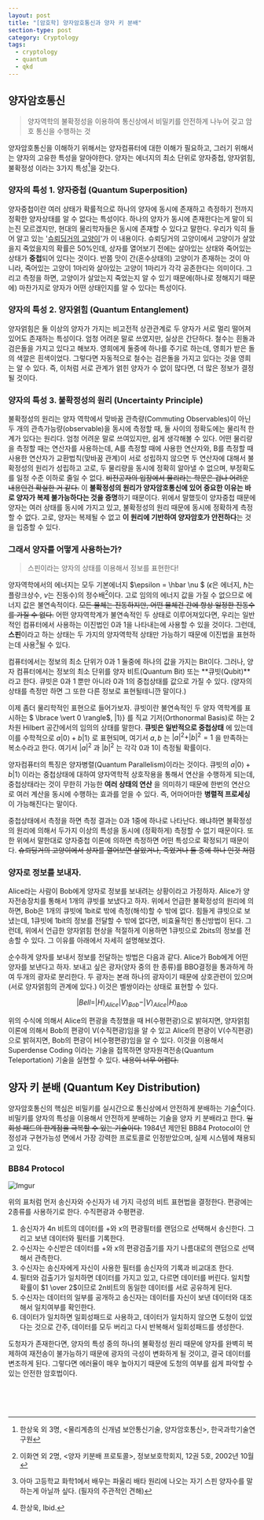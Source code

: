 ```yaml
---
layout: post
title: "[암호학] 양자암호통신과 양자 키 분배"
section-type: post
category: Cryptology
tags:
  - cryptology
  - quantum
  - qkd
---
```


## 양자암호통신

> 양자역학의 불확정성을 이용하여 통신상에서 비밀키를 안전하게 나누어 갖고 암호 통신을 수행하는 것

양자암호통신을 이해하기 위해서는 양자컴퓨터에 대한 이해가 필요하고, 그러기 위해서는 양자의 고유한 특성을 알아야한다. 양자는 에너지의 최소 단위로 양자중첩, 양자얽힘, 불확정성 이라는 3가지 특성[^1]을 갖는다.

### 양자의 특성 1. 양자중첩 (Quantum Superposition)

양자중첩이란 여러 상태가 확률적으로 하나의 양자에 동시에 존재하고 측정하기 전까지 정확한 양자상태를 알 수 없다는 특성이다. 하나의 양자가 동시에 존재한다는게 말이 되는진 모르겠지만, 현대의 물리학자들은 동시에 존재할 수 있다고 말한다. 우리가 익히 들어 알고 있는 '[슈뢰딩거의 고양이](https://namu.wiki/w/%EC%8A%88%EB%A2%B0%EB%94%A9%EA%B1%B0%EC%9D%98%20%EA%B3%A0%EC%96%91%EC%9D%B4#s-3)'가 이 내용이다. 슈뢰딩거의 고양이에서 고양이가 살았을지 죽었을지의 확률은 50%인데, 상자를 열어보기 전에는 살아있는 상태와 죽어있는 상태가 **중첩**되어 있다는 것이다. 반쯤 맛이 간(혼수상태의) 고양이가 존재하는 것이 아니라, 죽어있는 고양이 1마리와 살아있는 고양이 1마리가 각각 공존한다는 의미이다. 그리고 측정을 하면, 고양이가 살았는지 죽었는지 알 수 있기 때문에(하나로 정해지기 때문에) 마찬가지로 양자가 어떤 상태인지를 알 수 있다는 특성이다.

### 양자의 특성 2. 양자얽힘 (Quantum Entanglement)

양자얽힘은 둘 이상의 양자가 가지는 비고전적 상관관계로 두 양자가 서로 멀리 떨어져 있어도 존재하는 특성이다. 엄청 어려운 말로 쓰였지만, 실상은 간단하다. 철수는 흰돌과 검은돌을 가지고 있다고 해보자. 영희에게 둘중에 하나를 주기로 하는데, 영희가 받은 돌의 색깔은 흰색이었다. 그렇다면 자동적으로 철수는 검은돌을 가지고 있다는 것을 영희는 알 수 있다. 즉, 이처럼 서로 관계가 얽힌 양자가 수 없이 많다면, 더 많은 정보가 결정될 것이다.

### 양자의 특성 3. 불확정성의 원리 (Uncertainty Principle)

불확정성의 원리는 양자 역학에서 맞바꿈 관측량(Commuting Observables)이 아닌 두 개의 관측가능량(observable)을 동시에 측정할 때, 둘 사이의 정확도에는 물리적 한계가 있다는 원리다. 엄청 어려운 말로 쓰여있지만, 쉽게 생각해볼 수 있다. 어떤 물리량을 측정할 때는 연산자를 사용하는데, A를 측정할 때에 사용한 연산자와, B를 측정할 때 사용한 연산자가 교환법칙(맞바꿈 관계)이 서로 성립하지 않으면 두 연산자에 대해서 불확정성의 원리가 성립하고 고로, 두 물리량을 동시에 정확히 알아낼 수 없으며, 부정확도를 일정 수준 이하로 줄일 수 없다. ~~비전공자의 입장에서 물리라는 학문은 겁나 어려운 내용인건 확실한 거 같다.~~ 이 **불확정성의 원리가 양자암호통신에 있어 중요한 이유는 바로 양자가 복제 불가능하다는 것을 증명**하기 때문이다. 위에서 말했듯이 양자중첩 때문에 양자는 여러 상태를 동시에 가지고 있고, 불확정성의 원리 때문에 동시에 정확하게 측정할 수 없다. 고로, 양자는 복제될 수 없고 **이 원리에 기반하여 양자암호가 안전하다**는 것을 입증할 수 있다.

### 그래서 양자를 어떻게 사용하는가?

> 스핀이라는 양자의 상태를 이용해서 정보를 표현한다!

양자역학에서의 에너지는 모두 기본에너지 $\epsilon = \hbar \nu $ ($\epsilon$은 에너지, $\hbar$는 플랑크상수, $\nu$는 진동수)의 정수배[^2]이다. 고로 임의의 에너지 값을 가질 수 없으므로 에너지 값은 불연속적이다. ~~모든 물체는 진동하지만, 어떤 물체건 간에 항상 일정한 진동수를 가질 수 없다.~~ 어떤 양자역학계가 불연속적인 두 상태로 이루어져있다면, 우리는 일반적인 컴퓨터에서 사용하는 이진법인 0과 1을 나타내는에 사용할 수 있을 것이다. 그런데, **스핀**이라고 하는 상태는 두 가지의 양자역학적 상태만 가능하기 때문에 이진법을 표현하는데 사용[^3]될 수 있다.

컴퓨터에서는 정보의 최소 단위가 0과 1 둘중에 하나의 값을 가지는 Bit이다. 그러나, 양자 컴퓨터에서는 정보의 최소 단위를 양자 비트(Quantum Bit) 또는 **큐빗(Qubit)**라고 한다. 큐빗은 0과 1 뿐만 아니라 0과 1의 중첩상태를 값으로 가질 수 있다. (양자의 상태를 측정만 하면 그 또한 다른 정보로 표현될테니깐 말이다.)

이제 좀더 물리학적인 표현으로 들어가보자. 큐빗이란 불연속적인 두 양자 역학계를 표시하는 $ \lbrace \vert 0 \rangle$, $\vert 1 \rangle \rbrace$ 를 직교 기저(Orthonormal Basis)로 하는 2차원 Hilbert 공간에서의 임의의 상태를 말한다. **큐빗은 일반적으로 중첩상태** 에 있는데 이를 수학적으로 $a \vert 0 \rangle + b \vert 1 \rangle$ 로 표현되며, 여기서 $a, b$ 는 $\vert a \vert ^2 + \vert b \vert ^2 = 1$ 을 만족하는 복소수라고 한다. 여기서 $\vert a \vert ^2$ 과 $|b|^2$ 는 각각 0과 1이 측정될 확률이다.

양자컴퓨터의 특징은 양자병렬(Quantum Parallelism)이라는 것이다. 큐빗의 $a \vert 0 \rangle + b \vert 1 \rangle$ 이라는 중첩상태에 대하여 양자역학적 상호작용을 통해서 연산을 수행하게 되는데, 중첩상태라는 것이 무한히 가능한 **여러 상태의 연산** 을 의미하기 때문에 한번의 연산으로 여러 계산을 동시에 수행하는 효과를 얻을 수 있다. 즉, 어마어마한 **병렬적 프로세싱** 이 가능해진다는 말이다.

중첩상태에서 측정을 하면 측정 결과는 0과 1중에 하나로 나타난다. 왜냐하면 불확정성의 원리에 의해서 두가지 이상의 특성을 동시에 (정확하게) 측정할 수 없기 때문이다. 또한 위에서 말한대로 양자중첩 이론에 의하면 측정하면 어떤 특성으로 확정되기 때문이다. ~~슈뢰딩거의 고양이에서 상자를 열어보면 살았거나, 죽었거나 둘 중에 하나 인것 처럼~~

### 양자로 정보를 보내자.

Alice라는 사람이 Bob에게 양자로 정보를 보내려는 상황이라고 가정하자. Alice가 양자전송장치를 통해서 1개의 큐빗를 보냈다고 하자. 위에서 언급한 불확정성의 원리에 의하면, Bob은 1개의 큐빗에 1bit로 밖에 측정(해석)할 수 밖에 없다. 힘들게 큐빗으로 보냈는데, 1큐빗에 1bit의 정보를 전달할 수 밖에 없다면, 비효율적인 통신방법이 된다. 그런데, 위에서 언급한 양자얽힘 현상을 적절하게 이용하면 1큐빗으로 2bits의 정보를 전송할 수 있다. 그 이유를 아래에서 자세히 설명해보겠다.

순수하게 양자를 보내서 정보를 전달하는 방법은 다음과 같다. Alice가 Bob에게 어떤 양자를 보낸다고 하자. 보내고 싶은 광자(양자 중의 한 종류)를 BBO결정을 통과하게 하여 두개의 광자로 분리한다. 두 광자는 본래 하나의 광자이기 때문에 상호관련이 있으며(서로 양자얽힘의 관계에 있다.) 이것은 벨쌍이라는 상태로 표현할 수 있다.

$$
|Bell = |H \rangle _{Alice} |V \rangle _{Bob} - |V \rangle _{Alice} |H \rangle _{Bob}
$$

위의 수식에 의해서 Alice의 편광을 측정했을 때 H(수평편광)으로 밝혀지면, 양자얽힘 이론에 의해서 Bob의 편광이 V(수직편광)임을 알 수 있고 Alice의 편광이 V(수직편광)으로 밝혀지면, Bob의 편광이 H(수평편광)임을 알 수 있다. 이것을 이용해서 Superdense Coding 이라는 기술을 접목하면 양자원격전송(Quantum Teleportation) 기술을 실현할 수 있다. ~~내용이 너무 어렵다.~~

## 양자 키 분배 (Quantum Key Distribution)

양자암호통신의 핵심은 비밀키를 실시간으로 통신상에서 안전하게 분배하는 기술[^4]이다. 비밀키를 양자의 특성을 이용해서 안전하게 분배하는 기술을 양자 키 분배라고 한다. ~~일회성 패드의 한계점을 극복할 수 있는 기술이다.~~ 1984년 제안된 BB84 Protocol이 안정성과 구현가능성 면에서 가장 강력한 프로토콜로 인정받았으며, 실제 시스템에 채용되고 있다.

### BB84 Protocol

![Imgur](http://i.imgur.com/WNqVzNQ.png)

위의 표처럼 먼저 송신자와 수신자가 네 가지 극성의 비트 표현법을 결정한다. 편광에는 2종류를 사용하기로 한다. 수직편광과 수평편광.
1. 송신자가 4n 비트의 데이터를 +와 x의 편광필터를 랜덤으로 선택해서 송신한다. 그리고 보낸 데이터와 필터를 기록한다.
2. 수신자는 수신받은 데이터를 +와 x의 편광검출기를 자기 나름대로의 랜덤으로 선택해서 관측한다.
3. 수신자는 송신자에게 자신이 사용한 필터를 송신자의 기록과 비교대조 한다.
4. 필터와 검출기가 일치하면 데이터를 가지고 있고, 다르면 데이터를 버린다. 일치할 확률이 $1 \over 2$이므로 2n비트의 동일한 데이터를 서로 공유하게 된다.
5. 수신자는 데이터의 일부를 공개하고 송신자는 데이터를 자신이 보낸 데이터와 대조해서 일치여부를 확인한다.
6. 데이터가 일치하면 일회성패드로 사용하고, 데이터가 일치하지 않으면 도청이 있었다는 것으로 간주, 데이터를 모두 버리고 다시 반복해서 일회성패드를 생성한다.

도청자가 존재한다면, 양자의 특성 중의 하나의 불확정성 원리 때문에 양자를 완벽히 복제하여 재전송이 불가능하기 때문에 광자의 극성이 변화하게 될 것이고, 결국 데이터를 변조하게 된다. 그렇다면 에러율이 매우 높아지기 때문에 도청의 여부를 쉽게 파악할 수 있는 안전한 암호법이다.

<br /><br /><br />

[^1]: 한상욱 외 3명, <물리계층의 신개념 보안통신기술, 양자암호통신>, 한국과학기술연구원

[^2]: 이화연 외 2명, <양자 키분배 프로토콜>, 정보보호학회지, 12권 5호, 2002년 10월

[^3]: 아마 고등학교 화학1에서 배우는 파울리 배타 원리에 나오는 자기 스핀 양자수를 말하는게 아닐까 싶다. (필자의 주관적인 견해)

[^4]: 한상욱, Ibid.
